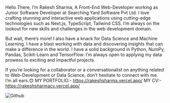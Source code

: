 Hello There, I’m Rakesh Sharma, A Front-End Web-Developer working as Junior Software Developer at Searching Yard Software Pvt Ltd. I love crafting stunning and interactive web applications using cutting-edge technologies such as Next.js, TypeScript, Tailwind CSS. I’m always on the lookout for new skills and challenges in the web development domain.

But wait, there’s more! I also have a knack for Data Science and Machine Learning. I have a blast working with data and discovering insights that can make a difference in the world. I have a solid background in Python, NumPy, Pandas, Scikit-Learn and TensorFlow. I’m always open to applying my data prowess to exciting and impactful projects.

If you’re looking for a collaborator or a conversationalist on anything related to Web-Development or Data Science, don’t hesitate to connect with me. I’m all ears.😊
MY PORTFOLIO:- https://rakeshsharma.vercel.app/
MY CV:- https://rakeshsharmacv.vercel.app/


![Github](https://user-images.githubusercontent.com/113636765/236749211-1921de8a-d6ba-4a76-bfbf-ee870a04f43b.png)

